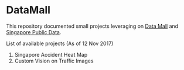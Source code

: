 # DataMall

This repository documented small projects leveraging on [Data Mall](https://www.mytransport.sg/content/mytransport/home/dataMall.html) and [Singapore Public Data](https://data.gov.sg/).

List of available projects (As of 12 Nov 2017)
1. Singapore Accident Heat Map
1. Custom Vision on Traffic Images
